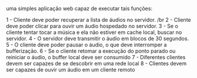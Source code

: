 uma simples aplicação web capaz de executar tais funções:

1 - Cliente deve poder recuperar a lista de 
áudios no servidor. /br
2 - Cliente deve poder clicar para ouvir 
um áudio hospedado no servidor.
3 - Se o cliente tentar tocar a música e ela 
não estiver em cache local, buscar no 
servidor.
4 - O servidor deve transmitir o áudio em 
blocos de 30 segundos.
5 - O cliente deve poder pausar o áudio, o 
que deve interromper a bufferização.
6 - Se o cliente retomar a execução do 
ponto parado ou reiniciar o áudio, o 
buffer local deve ser consumido
7 - Diferentes clientes devem ser capazes 
de se descobrir em uma rede local
8 - Clientes devem ser capazes de ouvir 
um áudio em um cliente remoto

